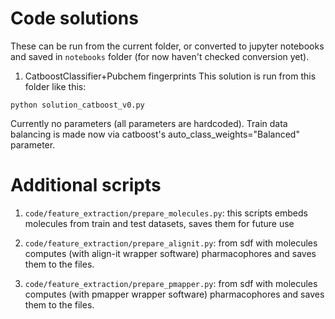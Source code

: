 
# Code solutions 
These can be run from the current folder, or converted to jupyter notebooks and saved in `notebooks` folder (for now haven't checked conversion yet).

1. CatboostClassifier+Pubchem fingerprints
This solution is run from this folder like this:
```
python solution_catboost_v0.py
```
Currently no parameters (all parameters are hardcoded).
Train data balancing is made now via catboost's auto_class_weights="Balanced" parameter.

# Additional scripts
1. `code/feature_extraction/prepare_molecules.py`: this scripts embeds molecules from train and test datasets, saves them for future use

2. `code/feature_extraction/prepare_alignit.py`: from sdf with molecules computes (with align-it wrapper software) pharmacophores and saves them to the files.

2. `code/feature_extraction/prepare_pmapper.py`: from sdf with molecules computes (with pmapper wrapper software) pharmacophores and saves them to the files.